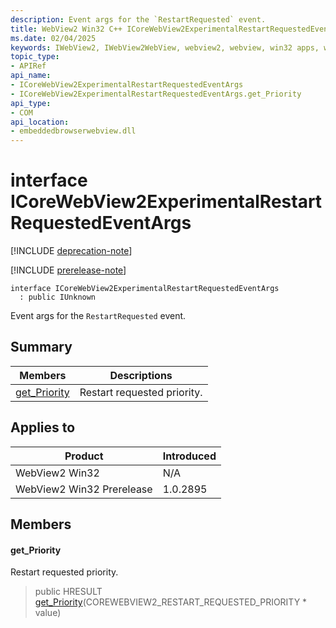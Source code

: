 ```yaml
---
description: Event args for the `RestartRequested` event.
title: WebView2 Win32 C++ ICoreWebView2ExperimentalRestartRequestedEventArgs
ms.date: 02/04/2025
keywords: IWebView2, IWebView2WebView, webview2, webview, win32 apps, win32, edge, ICoreWebView2, ICoreWebView2Controller, browser control, edge html, ICoreWebView2ExperimentalRestartRequestedEventArgs
topic_type: 
- APIRef
api_name:
- ICoreWebView2ExperimentalRestartRequestedEventArgs
- ICoreWebView2ExperimentalRestartRequestedEventArgs.get_Priority
api_type:
- COM
api_location:
- embeddedbrowserwebview.dll
---
```


# interface ICoreWebView2ExperimentalRestartRequestedEventArgs

[!INCLUDE [deprecation-note](../includes/deprecation-note.md)]

[!INCLUDE [prerelease-note](../includes/prerelease-note.md)]

```
interface ICoreWebView2ExperimentalRestartRequestedEventArgs
  : public IUnknown
```

Event args for the `RestartRequested` event.

## Summary

 Members                        | Descriptions
--------------------------------|---------------------------------------------
[get_Priority](#get_priority) | Restart requested priority.

## Applies to

Product                         | Introduced
--------------------------------|---------------------------------------------
WebView2 Win32            |    N/A
WebView2 Win32 Prerelease |    1.0.2895

## Members

#### get_Priority

Restart requested priority.

> public HRESULT [get_Priority](#get_priority)(COREWEBVIEW2_RESTART_REQUESTED_PRIORITY * value)

